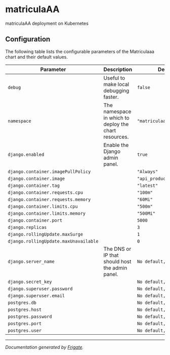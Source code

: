 
matriculaAA
===========

matriculaAA deployment on Kubernetes


## Configuration

The following table lists the configurable parameters of the Matriculaaa chart and their default values.

| Parameter                | Description             | Default        |
| ------------------------ | ----------------------- | -------------- |
| `debug` | Useful to make local debugging faster.  | `false` |
| `namespace` | The namespace in which to deploy the chart resources. | `"matriculaaa"` |
| `django.enabled` | Enable the Django admin panel. | `true` |
| `django.container.imagePullPolicy` |  | `"Always"` |
| `django.container.image` |  | `"api_production_django"` |
| `django.container.tag` |  | `"latest"` |
| `django.container.requests.cpu` |  | `"100m"` |
| `django.container.requests.memory` |  | `"60Mi"` |
| `django.container.limits.cpu` |  | `"500m"` |
| `django.container.limits.memory` |  | `"500Mi"` |
| `django.container.port` |  | `5000` |
| `django.replicas` |  | `3` |
| `django.rollingUpdate.maxSurge` |  | `1` |
| `django.rollingUpdate.maxUnavailable` |  | `0` |
| `django.server_name` | The DNS or IP that should host the admin panel. | `No default, required` |
| `django.secret_key` |  | `No default, required` |
| `django.superuser.password` |  | `No default, required` |
| `django.superuser.email` |  | `No default, required` |
| `postgres.db` |  | `No default, required` |
| `postgres.host` |  | `No default, required` |
| `postgres.password` |  | `No default, required` |
| `postgres.port` |  | `No default, required` |
| `postgres.user` |  | `No default, required` |

---
_Documentation generated by [Frigate](https://frigate.readthedocs.io)._

